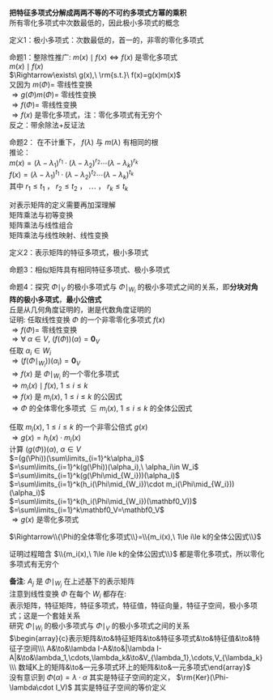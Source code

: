 **把特征多项式分解成两两不等的不可约多项式方幂的乘积**    
所有零化多项式中次数最低的，因此极小多项式的概念    
    
定义1：极小多项式：次数最低的，首一的，非零的零化多项式    
    
命题1：整除性推广:  $m(x)\mid f(x)\iff f(x)$ 是零化多项式    
 $m(x)\mid f(x)$     
 $\Rightarrow\exists\ g(x),\ \rm{s.t.}\ f(x)=g(x)m(x)$     
又因为 $m(\Phi)=$ 零线性变换    
 $\Rightarrow g(\Phi)m(\Phi)=$ 零线性变换    
 $\Rightarrow f(\Phi)=$ 零线性变换    
 $\Rightarrow f(x)$ 是零化多项式，注：零化多项式有无穷个    
反之：带余除法+反证法    
    
命题2： 在不计重下， $f(\lambda)$ 与 $m(\lambda)$ 有相同的根    
推论：    
 $m(x)=(\lambda-\lambda_1)^{r_1}\cdot(\lambda-\lambda_2)^{r_2}\cdots(\lambda-\lambda_k)^{r_k}$     
 $f(x)=(\lambda-\lambda_1)^{t_1}\cdot(\lambda-\lambda_2)^{t_2}\cdots(\lambda-\lambda_k)^{t_k}$     
其中 $r_1\le t_1$ ， $r_2\le t_2$ ， $\cdots$ ， $r_k\le t_k$     
    
对表示矩阵的定义需要再加深理解    
矩阵乘法与初等变换    
矩阵乘法与线性组合    
矩阵乘法与线性映射、线性变换    
    
定义2：表示矩阵的特征多项式，极小多项式    
    
命题3：相似矩阵具有相同特征多项式、极小多项式    
    
命题4：探究 $\Phi\mid_V$ 的极小多项式与 $\Phi\mid_{W_i}$ 的极小多项式之间的关系，即**分块对角阵的极小多项式**，**最小公倍式**    
丘是从几何角度证明的，谢是代数角度证明的    
证明: 任取线性变换 $\Phi$ 的一个非零零化多项式 $f(x)$     
 $\Rightarrow f(\Phi)=$ 零线性变换    
 $\Rightarrow\forall\ \alpha\in V,\ (f(\Phi))(\alpha)=\mathbf0_V$     
任取 $\alpha_i\in W_i$     
 $\Rightarrow(f(\Phi\mid_{W_i}))(\alpha_i)=\mathbf0_V$     
 $\Rightarrow f(x)$ 是 $\Phi\mid_{W_i}$ 的一个零化多项式    
 $\Rightarrow m_i(x)\mid f(x),\ 1\le i\le k$     
 $\Rightarrow f(x)$ 是 $m_i(x),\ 1\le i\le k$ 的公因式    
 $\Rightarrow\Phi$ 的全体零化多项式 $\subseteq m_i(x),\ 1\le i\le k$ 的全体公因式    
    
任取 $m_i(x),\ 1\le i\le k$ 的一个非零公倍式 $g(x)$     
 $\Rightarrow g(x)=h_i(x)\cdot m_i(x)$     
计算 $(g(\Phi))(\alpha),\ \alpha\in V$     
 $=(g(\Phi))(\sum\limits_{i=1}^k\alpha_i)$     
 $=\sum\limits_{i=1}^k(g(\Phi))(\alpha_i),\ \alpha_i\in W_i$     
 $=\sum\limits_{i=1}^k(g(\Phi\mid_{W_i}))(\alpha_i)$     
 $=\sum\limits_{i=1}^k(h_i(\Phi\mid_{W_i})\cdot m_i(\Phi\mid_{W_i}))(\alpha_i)$     
 $=\sum\limits_{i=1}^k(h_i(\Phi\mid_{W_i})(\mathbf0_V))$     
 $=\sum\limits_{i=1}^k\mathbf0_V=\mathbf0_V$     
 $\Rightarrow g(x)$ 是零化多项式    
    
 $\Rightarrow\\{\Phi的全体零化多项式\\}=\\{m_i(x),\ 1\le i\le k的全体公因式\\}$     
    
证明过程暗含 $\\{m_i(x),\ 1\le i\le k的全体公因式\\}$ 都是零化多项式，所以零化多项式有无穷个    
    
**备注**:  $A_j$ 是 $\Phi\mid_{W_j}$ 在上述基下的表示矩阵    
注意到线性变换 $\Phi$ 在每个 $W_i$ 都存在:    
表示矩阵，特征矩阵，特征多项式，特征值，特征向量，特征子空间，极小多项式；这是一个套娃关系    
研究 $\Phi\mid_{W_i}$ 的极小多项式与 $\Phi\mid_{V}$ 的极小多项式之间的关系    
 $\begin{array}{c}表示矩阵&\to&特征矩阵&\to&特征多项式&\to&特征值&\to&特征子空间\\\ A&\to&\lambda I-A&\to&|\lambda I-A|&\to&\lambda_1,\cdots,\lambda_k&\to&V_{\lambda_1},\cdots,V_{\lambda_k}\\\ 数域K上的矩阵&\to&一元多项式环上的矩阵&\to&一元多项式\end{array}$     
没有意识到 $\Phi(\alpha)=\lambda\cdot\alpha$ 其实是特征子空间的定义， $\rm{Ker}(\Phi-\lambda\cdot I_V)$ 其实是特征子空间的等价定义    
    

